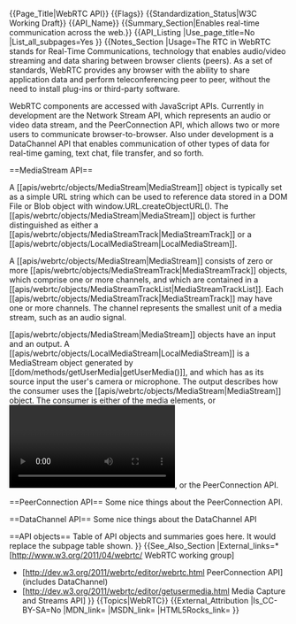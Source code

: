{{Page_Title|WebRTC API}}
{{Flags}}
{{Standardization_Status|W3C Working Draft}}
{{API_Name}}
{{Summary_Section|Enables real-time communication across the web.}}
{{API_Listing
|Use_page_title=No
|List_all_subpages=Yes
}}
{{Notes_Section
|Usage=The RTC in WebRTC stands for Real-Time Communications, technology that enables audio/video streaming and data sharing between browser clients (peers). As a set of standards, WebRTC provides any browser with the ability to share application data and perform teleconferencing peer to peer, without the need to install plug-ins or third-party software. 

WebRTC components are accessed with JavaScript APIs. Currently in development are the Network Stream API, which represents an audio or video data stream, and the PeerConnection API, which allows two or more users to communicate browser-to-browser. Also under development is a DataChannel API that enables communication of other types of data for real-time gaming, text chat, file transfer, and so forth.

==MediaStream API==

A [[apis/webrtc/objects/MediaStream|MediaStream]] object is typically set as a simple URL string which can be used to reference data stored in a DOM File or Blob object with window.URL.createObjectURL(). The [[apis/webrtc/objects/MediaStream|MediaStream]] object is further distinguished as either a [[apis/webrtc/objects/MediaStreamTrack|MediaStreamTrack]] or a [[apis/webrtc/objects/LocalMediaStream|LocalMediaStream]].

A [[apis/webrtc/objects/MediaStream|MediaStream]] consists of zero or more [[apis/webrtc/objects/MediaStreamTrack|MediaStreamTrack]] objects, which comprise one or more channels, and which are contained in a [[apis/webrtc/objects/MediaStreamTrackList|MediaStreamTrackList]]. Each [[apis/webrtc/objects/MediaStreamTrack|MediaStreamTrack]] may have one or more channels. The channel represents the smallest unit of a media stream, such as an audio signal.

[[apis/webrtc/objects/MediaStream|MediaStream]] objects have an input and an output. A [[apis/webrtc/objects/LocalMediaStream|LocalMediaStream]] is a MediaStream object generated by [[dom/methods/getUserMedia|getUserMedia()]], and which has as its source input the user's camera or microphone. The output describes how the consumer uses the [[apis/webrtc/objects/MediaStream|MediaStream]] object. The consumer is either of the media elements, <code><audio></code> or <code><video></code>, or the PeerConnection API.

==PeerConnection API==
Some nice things about the PeerConnection API.

==DataChannel API==
Some nice things about the DataChannel API

==API objects==
Table of API objects and summaries goes here. It would replace the subpage table shown.
}}
{{See_Also_Section
|External_links=* [http://www.w3.org/2011/04/webrtc/ WebRTC working group]
* [http://dev.w3.org/2011/webrtc/editor/webrtc.html PeerConnection API] (includes DataChannel)
* [http://dev.w3.org/2011/webrtc/editor/getusermedia.html Media Capture and Streams API]
}}
{{Topics|WebRTC}}
{{External_Attribution
|Is_CC-BY-SA=No
|MDN_link=
|MSDN_link=
|HTML5Rocks_link=
}}